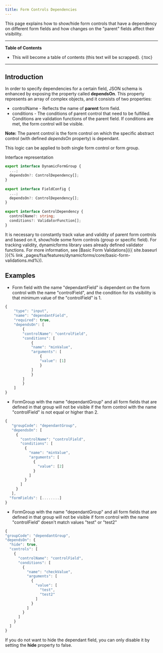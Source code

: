 ```yaml
---
title: Form Controls Dependencies
---
```


This page explains how to show/hide form controls that have a dependency on different form fields and how changes on the "parent" fields affect their visibility.

***

**Table of Contents**

- This will become a table of contents (this text will be scrapped).
{:toc}

***

## Introduction

In order to specify dependencies for a certain field, JSON schema is enhanced by exposing the property called **dependsOn**. This property represents an array of complex objects, and it consists of two properties:

- controlName - Reflects the name of **parent** form field.
- conditions - The conditions of parent control that need to be fulfilled. Conditions are validation functions of the parent field. If conditions are met, the form control will be visible.

**Note:** The parent control is the form control on which the specific abstract control (with defined *dependsOn* property) is dependant.

This logic can be applied to both single form control or form group.

Interface representation

```typescript
export interface DynamicFormGroup {
  ...;
  dependsOn?: ControlDependency[];
}
 
export interface FieldConfig {
  ...;
  dependsOn?: ControlDependency[];
}
 
export interface ControlDependency {
  controlName?: string;
  conditions?: ValidatorFunction[];
}
```

It is necessary to constantly track value and validity of parent form controls and based on it, show/hide some form controls (group or specific field). For tracking validity, dynamicforms library uses already defined validator functions. For more information, see [Basic Form Validations]({{ site.baseurl }}{% link _pages/fsa/features/dynamicforms/core/basic-form-validations.md%}).

## Examples

- Form field with the name "dependantField" is dependent on the form control with the name "controlField", and the condition for its visibility is that minimum value of the "controlField" is 1.

```typescript
{
    "type": "input",
    "name": "dependantField",
    "required": true,
    "dependsOn": [
        {
        "controlName": "controlField",
        "conditions": [
            {
            "name": "minValue",
            "arguments": [
                {
                "value": [1]
                }
            ]
            }
        ]
        }
    ]
}
```

- FormGroup with the name "dependantGroup" and all form fields that are defined in that group will not be visible if the form control with the name "controlField" is not equal or higher than 2.

```typescript
{
   "groupCode": "dependantGroup",
   "dependsOn": [
     {
       "controlName": "controlField",
       "conditions": [
         {
           "name": "minValue",
           "arguments": [
             {
               "value": [2]
             }
           ]
         }
       ]
     }
   ],
  "formFields": [........]
}
```

- FormGroup with the name "dependantGroup" and all form fields that are defined in that group will not be visible if form control with the name "controlField" doesn't match values "test" or "test2"

```typescript
{
"groupCode": "dependantGroup",
"dependsOn": {
  "hide": true,
  "controls": [
    {
      "controlName": "controlField",
      "conditions": [
        {
          "name": "checkValue",
          "arguments": [
            {
              "value": [
                "test",
                "test2"
              ]
            }
          ]
        }
      ]
    }
  ]
}
```

If you do not want to hide the dependant field, you can only disable it by setting the **hide** property to false.
